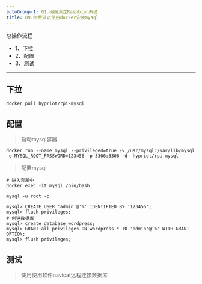 ```yaml
---
autoGroup-1: 01.树莓派之Raspbian系统
title: 09.树莓派之使用docker安装mysql
---
```


总操作流程：
- 1、下拉
- 2、配置
- 3、测试

***

## 下拉

```
docker pull hypriot/rpi-mysql
```

## 配置

> 启动mysql容器

```
docker run --name mysql --privileged=true -v /usr/mysql:/var/lib/mysql  -e MYSQL_ROOT_PASSWORD=123456 -p 3306:3306 -d  hypriot/rpi-mysql 
```

> 配置mysql

```shell
# 进入容器中
docker exec -it mysql /bin/bash  

mysql -u root -p
```

```shell
mysql> CREATE USER 'admin'@'%' IDENTIFIED BY '123456';
mysql> flush privileges;
# 创建数据库
mysql> create database wordpress;
mysql> GRANT all privileges ON wordpress.* TO 'admin'@'%' WITH GRANT OPTION;
mysql> flush privileges; 
```

## 测试

> 使用使用软件navicat远程连接数据库
